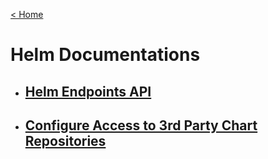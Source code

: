 

[< Home](/console/)

# Helm Documentations

* ## [Helm Endpoints API](endpoints_api.md)

* ## [Configure Access to 3rd Party Chart Repositories](configure-3rdparty-repos-access.md)
